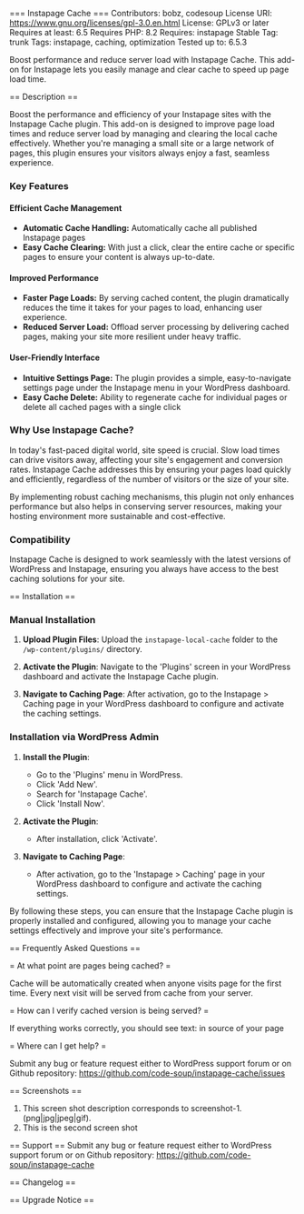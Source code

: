 === Instapage Cache ===
Contributors: bobz, codesoup
License URI: https://www.gnu.org/licenses/gpl-3.0.en.html
License: GPLv3 or later
Requires at least: 6.5
Requires PHP: 8.2
Requires: instapage
Stable Tag: trunk
Tags: instapage, caching, optimization
Tested up to: 6.5.3

Boost performance and reduce server load with Instapage Cache. This add-on for Instapage lets you easily manage and clear cache to speed up page load time.

== Description ==

Boost the performance and efficiency of your Instapage sites with the Instapage Cache plugin. This add-on is designed to improve page load times and reduce server load by managing and clearing the local cache effectively. Whether you're managing a small site or a large network of pages, this plugin ensures your visitors always enjoy a fast, seamless experience.

### Key Features

#### Efficient Cache Management

-   **Automatic Cache Handling:** Automatically cache all published Instapage pages
-   **Easy Cache Clearing:** With just a click, clear the entire cache or specific pages to ensure your content is always up-to-date.

#### Improved Performance

-   **Faster Page Loads:** By serving cached content, the plugin dramatically reduces the time it takes for your pages to load, enhancing user experience.
-   **Reduced Server Load:** Offload server processing by delivering cached pages, making your site more resilient under heavy traffic.

#### User-Friendly Interface

-   **Intuitive Settings Page:** The plugin provides a simple, easy-to-navigate settings page under the Instapage menu in your WordPress dashboard.
-   **Easy Cache Delete:** Ability to regenerate cache for individual pages or delete all cached pages with a single click

### Why Use Instapage Cache?

In today's fast-paced digital world, site speed is crucial. Slow load times can drive visitors away, affecting your site's engagement and conversion rates. Instapage Cache addresses this by ensuring your pages load quickly and efficiently, regardless of the number of visitors or the size of your site.

By implementing robust caching mechanisms, this plugin not only enhances performance but also helps in conserving server resources, making your hosting environment more sustainable and cost-effective.

### Compatibility

Instapage Cache is designed to work seamlessly with the latest versions of WordPress and Instapage, ensuring you always have access to the best caching solutions for your site.

== Installation ==

### Manual Installation

1. **Upload Plugin Files**: Upload the `instapage-local-cache` folder to the `/wp-content/plugins/` directory.

2. **Activate the Plugin**: Navigate to the 'Plugins' screen in your WordPress dashboard and activate the Instapage Cache plugin.

3. **Navigate to Caching Page**: After activation, go to the Instapage > Caching page in your WordPress dashboard to configure and activate the caching settings.

### Installation via WordPress Admin

1. **Install the Plugin**:

    - Go to the 'Plugins' menu in WordPress.
    - Click 'Add New'.
    - Search for 'Instapage Cache'.
    - Click 'Install Now'.

2. **Activate the Plugin**:

    - After installation, click 'Activate'.

3. **Navigate to Caching Page**:
    - After activation, go to the 'Instapage > Caching' page in your WordPress dashboard to configure and activate the caching settings.

By following these steps, you can ensure that the Instapage Cache plugin is properly installed and configured, allowing you to manage your cache settings effectively and improve your site's performance.

== Frequently Asked Questions ==

= At what point are pages being cached? =

Cache will be automatically created when anyone visits page for the first time.
Every next visit will be served from cache from your server.

= How can I verify cached version is being served? =

If everything works correctly, you should see text: <!-- cached-response --> in source of your page

= Where can I get help? =

Submit any bug or feature request either to WordPress support forum or on Github repository: https://github.com/code-soup/instapage-cache/issues

== Screenshots ==

1. This screen shot description corresponds to screenshot-1.(png|jpg|jpeg|gif).
2. This is the second screen shot

== Support ==
Submit any bug or feature request either to WordPress support forum or on Github repository: https://github.com/code-soup/instapage-cache

== Changelog ==

== Upgrade Notice ==
